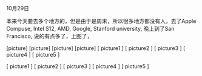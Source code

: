 
10月29日


本来今天要去多个地方的，但是由于是周末，所以很多地方都没有人，去了Apple Compuse, Intel S12, AMD, Google, Stanford university, 晚上到了San Francisco, 说的有点多了，上图了，

[picture]
[picture]
[picture]
[picture]
   [ picture1 ]
   [ picture2 ]
   [ picture3 ]
   [ picture4 ]
   [ picture5 ]

   [ picture1 ]
   [ picture2 ]
   [ picture3 ]
   [ picture4 ]
   [ picture5 ]



